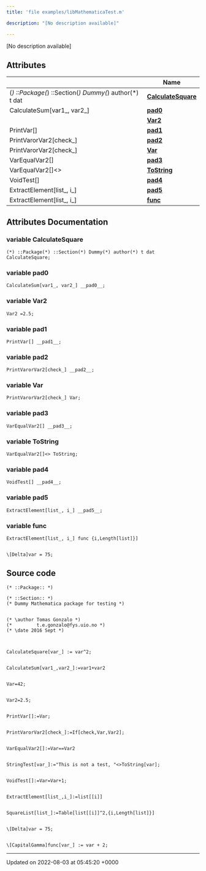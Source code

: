 ```yaml
---
title: 'file examples/libMathematicaTest.m'

description: "[No description available]"

---
```







[No description available]

## Attributes

|                | Name           |
| -------------- | -------------- |
| (*) ::Package(*) ::Section(*) Dummy(*) author(*) t dat | **[CalculateSquare](/documentation/code/gambit_sphinx/files/libmathematicatest_8m/#variable-calculatesquare)**  |
| CalculateSum[var1_, var2_] | **[__pad0__](/documentation/code/gambit_sphinx/files/libmathematicatest_8m/#variable---pad0--)**  |
| | **[Var2](/documentation/code/gambit_sphinx/files/libmathematicatest_8m/#variable-var2)**  |
| PrintVar[] | **[__pad1__](/documentation/code/gambit_sphinx/files/libmathematicatest_8m/#variable---pad1--)**  |
| PrintVarorVar2[check_] | **[__pad2__](/documentation/code/gambit_sphinx/files/libmathematicatest_8m/#variable---pad2--)**  |
| PrintVarorVar2[check_] | **[Var](/documentation/code/gambit_sphinx/files/libmathematicatest_8m/#variable-var)**  |
| VarEqualVar2[] | **[__pad3__](/documentation/code/gambit_sphinx/files/libmathematicatest_8m/#variable---pad3--)**  |
| VarEqualVar2[]<> | **[ToString](/documentation/code/gambit_sphinx/files/libmathematicatest_8m/#variable-tostring)**  |
| VoidTest[] | **[__pad4__](/documentation/code/gambit_sphinx/files/libmathematicatest_8m/#variable---pad4--)**  |
| ExtractElement[list_, i_] | **[__pad5__](/documentation/code/gambit_sphinx/files/libmathematicatest_8m/#variable---pad5--)**  |
| ExtractElement[list_, i_] | **[func](/documentation/code/gambit_sphinx/files/libmathematicatest_8m/#variable-func)**  |



## Attributes Documentation

### variable CalculateSquare

```
(*) ::Package(*) ::Section(*) Dummy(*) author(*) t dat CalculateSquare;
```


### variable __pad0__

```
CalculateSum[var1_, var2_] __pad0__;
```


### variable Var2

```
Var2 =2.5;
```


### variable __pad1__

```
PrintVar[] __pad1__;
```


### variable __pad2__

```
PrintVarorVar2[check_] __pad2__;
```


### variable Var

```
PrintVarorVar2[check_] Var;
```


### variable __pad3__

```
VarEqualVar2[] __pad3__;
```


### variable ToString

```
VarEqualVar2[]<> ToString;
```


### variable __pad4__

```
VoidTest[] __pad4__;
```


### variable __pad5__

```
ExtractElement[list_, i_] __pad5__;
```


### variable func

```
ExtractElement[list_, i_] func {i,Length[list]}]


\[Delta]var = 75;
```



## Source code

```
(* ::Package:: *)

(* ::Section:: *)
(* Dummy Mathematica package for testing *)


(* \author Tomas Gonzalo *)
(*         t.e.gonzalo@fys.uio.no *)
(* \date 2016 Sept *)



CalculateSquare[var_] := var^2;


CalculateSum[var1_,var2_]:=var1+var2


Var=42;


Var2=2.5;


PrintVar[]:=Var;


PrintVarorVar2[check_]:=If[check,Var,Var2];


VarEqualVar2[]:=Var==Var2


StringTest[var_]:="This is not a test, "<>ToString[var];


VoidTest[]:=Var=Var+1;


ExtractElement[list_,i_]:=list[[i]]


SquareList[list_]:=Table[list[[i]]^2,{i,Length[list]}]


\[Delta]var = 75;


\[CapitalGamma]func[var_] := var + 2;
```


-------------------------------

Updated on 2022-08-03 at 05:45:20 +0000

